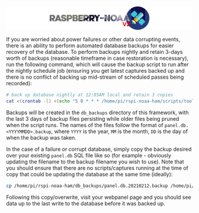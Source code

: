![Raspberry NOAA](../assets/header_1600_v2.png)

If you are worried about power failures or other data corrupting events, there is an ability to perform automated
database backups for easier recovery of the database. To perform backups nightly and retain 3-days worth of backups
(reasonable timeframe in case restoration is necessary), run the following command, which will cause the backup
script to run after the nightly schedule job (ensuring you get latest captures backed up and there is no conflict
of backing up mid-stream of scheduled passes being recorded):

```bash
# back up database nightly at 12:05AM local and retain 3 copies
cat <(crontab -l) <(echo "5 0 * * * /home/pi/rspi-noaa-ham/scripts/tools/db_backup.sh") | crontab -
```

Backups will be created in the `db_backups` directory of this framework, with the last 3 days of backup files
persisting while older files being pruned when the script runs. The names of the files follow the format of
`panel.db.<YYYYMMDD>.backup`, where `YYYY` is the year, `MM` is the month, `DD` is the day of when the backup
was taken.

In the case of a failure or corrupt database, simply copy the backup desired over your existing `panel.db` SQL file
like so (for example - obviously updating the filename to the backup filename you wish to use). Note that you should
ensure that there are no scripts/captures running at the time of copy that could be updating the database at the
same time (ideally):

```bash
cp /home/pi/rspi-noaa-ham/db_backups/panel.db.20210212.backup /home/pi/rspi-noaa-ham/db/panel.db
```

Following this copy/overwrite, visit your webpanel page and you should see data up to the last write to the
database before it was backed up.
